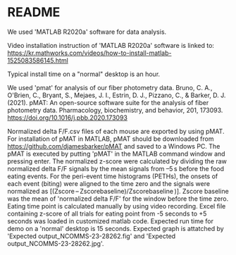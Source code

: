 # README
We used 'MATLAB R2020a' software for data analysis.

Video installation instruction of 'MATLAB R2020a' software is linked to:
https://kr.mathworks.com/videos/how-to-install-matlab-1525083586145.html

Typical install time on a "normal" desktop is an hour.


We used 'pmat' for analysis of our fiber photometry data.
Bruno, C. A., O'Brien, C., Bryant, S., Mejaes, J. I., Estrin, D. J., Pizzano, C., & Barker, D. J. (2021). 
pMAT: An open-source software suite for the analysis of fiber photometry data. Pharmacology, 
biochemistry, and behavior, 201, 173093. https://doi.org/10.1016/j.pbb.2020.173093


Normalized delta F/F.csv files of each mouse are exported  by using pMAT.
For installation of pMAT in MATLAB, pMAT should be downloaded from https://github.com/djamesbarker/pMAT and saved to a Windows PC. 
The pMAT is executed by putting 'pMAT' in the MATLAB command window and pressing enter.
The normalized z-score were calculated by dividing the raw normalized delta F/F signals by the mean signals from –5 s before the food eating events.
For the peri-event time histograms (PETHs), the onsets of each event (biting) were aligned to the time zero and the signals were normalized as [(Zscore – Zscorebaseline)/Zscorebaseline )]. 
Zscore baseline was the mean of 'normalized delta F/F' for the window before the time zero. 
Eating time point is calculated manually by using video recording.
Excel file containing z-score of all trials for eating point from -5 seconds to +5 seconds was loaded in customized matlab code.
Expected run time for demo on a 'normal' desktop is 15 seconds.
Expected graph is attatched by 'Expected output_NCOMMS-23-28262.fig' and 'Expected output_NCOMMS-23-28262.jpg'.

